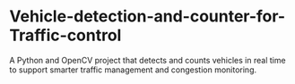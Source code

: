 # Vehicle-detection-and-counter-for-Traffic-control
A Python and OpenCV project that detects and counts vehicles in real time to support smarter traffic management and congestion monitoring.
